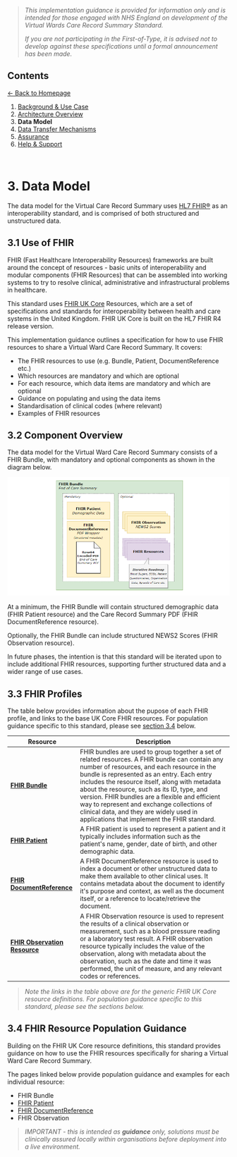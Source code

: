 > *This implementation guidance is provided for information only and is intended for those engaged with NHS England on development of the Virtual Wards Care Record Summary Standard.* 
>
> *If you are not participating in the First-of-Type, it is advised not to develop against these specifications until a formal announcement has been made.*


## Contents
[&larr; Back to Homepage](/README.md)
1. [Background & Use Case](/1_Background.md)
2. [Architecture Overview](/2_Architecture.md)
3. **Data Model**
4. [Data Transfer Mechanisms](/4_Data_Transfer_Mechanisms.md)
5. [Assurance](/5_Assurance.md)
6. [Help & Support](/6_Support.md)

<br>

# 3. Data Model

The data model for the Virtual Care Record Summary uses [HL7 FHIR®](https://www.hl7.org/fhir/overview.html) as an interoperability standard, and is comprised of both structured and unstructured data. 

## 3.1 Use of FHIR 

FHIR (Fast Healthcare Interoperability Resources) frameworks are built around the concept of resources - basic units of interoperability and modular components (FHIR Resources) that can be assembled into working systems to try to resolve clinical, administrative and infrastructural problems in healthcare. 

This standard uses [FHIR UK Core](https://digital.nhs.uk/services/fhir-uk-core) Resources, which are a set of specifications and standards for interoperability between health and care systems in the United Kingdom.  FHIR UK Core is built on the HL7 FHIR R4 release version. 

This implementation guidance outlines a specification for how to use FHIR resources to share a Virtual Ward Care Record Summary. It covers:
 - The FHIR resources to use (e.g. Bundle, Patient, DocumentReference etc.)
 - Which resources are mandatory and which are optional
 - For each resource, which data items are mandatory and which are optional
 - Guidance on populating and using the data items
 - Standardisation of clinical codes (where relevant)
 - Examples of FHIR resources

## 3.2 Component Overview

The data model for the Virtual Ward Care Record Summary consists of a FHIR Bundle, with mandatory and optional components as shown in the diagram below. 

![image](/Images/FHIR%20Bundle%20v1.png)

At a minimum, the FHIR Bundle will contain structured demographic data (FHIR Patient resource) and the Care Record Summary PDF (FHIR DocumentReference resource). 

Optionally, the FHIR Bundle can include structured NEWS2 Scores (FHIR Observation resource).

In future phases, the intention is that this standard will be iterated upon to include additional FHIR resources, supporting further structured data and a wider range of use cases.

## 3.3 FHIR Profiles

The table below provides information about the pupose of each FHIR profile, and links to the base UK Core FHIR resources. For population guidance specific to this standard, please see [section 3.4](#34-fhir-resource-population-guidance) below.

|Resource|Description|
|--------|-----------|
|[**FHIR Bundle**](https://simplifier.net/HL7FHIRUKCoreR4/UKCoreBundle/~overview)|FHIR bundles are used to group together a set of related resources. A FHIR bundle can contain any number of resources, and each resource in the bundle is represented as an entry. Each entry includes the resource itself, along with metadata about the resource, such as its ID, type, and version. FHIR bundles are a flexible and efficient way to represent and exchange collections of clinical data, and they are widely used in applications that implement the FHIR standard.|
|[**FHIR Patient**](https://simplifier.net/hl7fhirukcorer4/ukcorepatient)|A FHIR patient is used to represent a patient and it typically includes information such as the patient's name, gender, date of birth, and other demographic data.|
|[**FHIR DocumentReference**](https://simplifier.net/hl7fhirukcorer4/ukcoredocumentreference)|A FHIR DocumentReference resource is used to index a document or other unstructured data to make them available to other clinical uses. It contains metadata about the document to identify it's purpose and context, as well as the document itself, or a reference to locate/retrieve the document. |
|[**FHIR Observation Resource**](https://simplifier.net/hl7fhirukcorer4/ukcoreobservation)|A FHIR Observation resource is used to represent the results of a clinical observation or measurement, such as a blood pressure reading or a laboratory test result. A FHIR observation resource typically includes the value of the observation, along with metadata about the observation, such as the date and time it was performed, the unit of measure, and any relevant codes or references.|

> *Note the links in the table above are for the generic FHIR UK Core resource definitions. For population guidance specific to this standard, please see the sections below.*

## 3.4 FHIR Resource Population Guidance

Building on the FHIR UK Core resource definitions, this standard provides guidance on how to use the FHIR resources specifically for sharing a Virtual Ward Care Record Summary. 

The pages linked below provide population guidance and examples for each individual resource: 

- FHIR Bundle
- [FHIR Patient](/virtual-wards-draft-standards/blob/v0.1/FHIR-Resources-Population-Guidance/FHIR-Patient.md)
- [FHIR DocumentReference](/virtual-wards-draft-standards/blob/v0.1/FHIR-Resources-Population-Guidance/FHIR-DocumentReference.md)
- FHIR Observation

> *IMPORTANT - this is intended as **guidance** only, solutions must be clinically assured locally within organisations before deployment into a live environment.*
